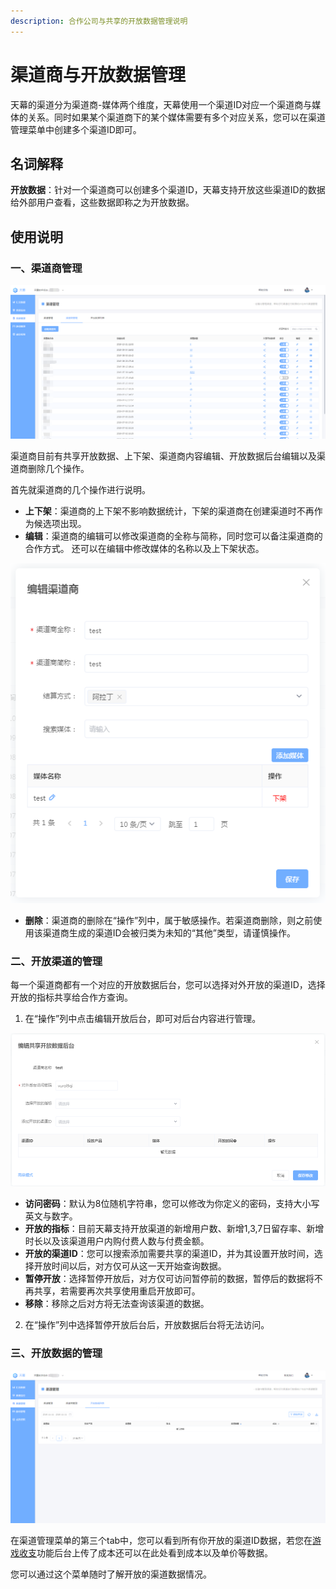 ```yaml
---
description: 合作公司与共享的开放数据管理说明
---
```


# 渠道商与开放数据管理

天幕的渠道分为渠道商-媒体两个维度，天幕使用一个渠道ID对应一个渠道商与媒体的关系。同时如果某个渠道商下的某个媒体需要有多个对应关系，您可以在渠道管理菜单中创建多个渠道ID即可。

## 名词解释

**开放数据**：针对一个渠道商可以创建多个渠道ID，天幕支持开放这些渠道ID的数据给外部用户查看，这些数据即称之为开放数据。

## 使用说明

### 一、渠道商管理

![](../../.gitbook/assets/image%20%28168%29.png)

渠道商目前有共享开放数据、上下架、渠道商内容编辑、开放数据后台编辑以及渠道商删除几个操作。

首先就渠道商的几个操作进行说明。

* **上下架**：渠道商的上下架不影响数据统计，下架的渠道商在创建渠道时不再作为候选项出现。
* **编辑**：渠道商的编辑可以修改渠道商的全称与简称，同时您可以备注渠道商的合作方式。 还可以在编辑中修改媒体的名称以及上下架状态。

![](../../.gitbook/assets/image%20%28183%29.png)

* **删除**：渠道商的删除在“操作”列中，属于敏感操作。若渠道商删除，则之前使用该渠道商生成的渠道ID会被归类为未知的“其他”类型，请谨慎操作。

### 二、开放渠道的管理

每一个渠道商都有一个对应的开放数据后台，您可以选择对外开放的渠道ID，选择开放的指标共享给合作方查询。  
1. 在“操作”列中点击编辑开放后台，即可对后台内容进行管理。

![](../../.gitbook/assets/image%20%28145%29.png)

* **访问密码**：默认为8位随机字符串，您可以修改为你定义的密码，支持大小写英文与数字。
* **开放的指标**：目前天幕支持开放渠道的新增用户数、新增1,3,7日留存率、新增时长以及该渠道用户内购付费人数与付费金额。
* **开放的渠道ID**：您可以搜索添加需要共享的渠道ID，并为其设置开放时间，选择开放时间以后，对方仅可从这一天开始查询数据。
* **暂停开放**：选择暂停开放后，对方仅可访问暂停前的数据，暂停后的数据将不再共享，若需要再次共享使用重启开放即可。
* **移除**：移除之后对方将无法查询该渠道的数据。

2. 在“操作”列中选择暂停开放后台后，开放数据后台将无法访问。

### 三、开放数据的管理

![](../../.gitbook/assets/image%20%2853%29.png)

在渠道管理菜单的第三个tab中，您可以看到所有你开放的渠道ID数据，若您在[游戏收支](https://doc.skysriver.com/general-function/revenue)功能后台上传了成本还可以在此处看到成本以及单价等数据。

您可以通过这个菜单随时了解开放的渠道数据情况。

